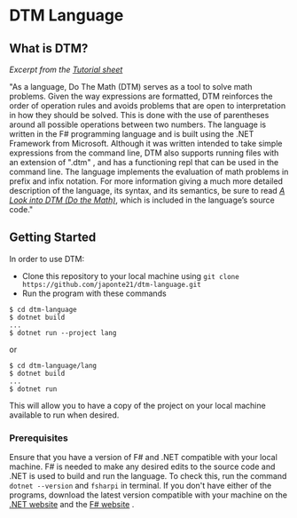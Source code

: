 # DTM Language


## What is DTM?
*Excerpt from the [Tutorial sheet](./tutorial/tutorial.pdf)*

"As a language, Do The Math (DTM) serves as a tool to solve math problems. 
Given the way expressions are formatted, DTM reinforces the order of operation 
rules and avoids problems that are open to interpretation in how they should be 
solved. This is done with the use of parentheses around all possible operations 
between two numbers. The language is written in the F# programming language 
and is built using the .NET Framework from Microsoft. Although it was written 
intended to take simple expressions from the command line, DTM also supports 
running files with an extension of ".dtm" , and has a functioning repl that can be 
used in the command line. The language implements the evaluation of math problems 
in prefix and infix notation. For more information giving a much more detailed 
description of the language, its syntax, and its semantics, be sure to read 
[*A Look into DTM (Do the Math)*](./spec/lang-spec.pdf), which is included in the 
language’s source code."

## Getting Started

In order to use DTM:
- Clone this repository to your local machine using  `git clone https://github.com/japonte21/dtm-language.git`
- Run the program with these commands
```
$ cd dtm-language
$ dotnet build
...
$ dotnet run --project lang
```
or
```
$ cd dtm-language/lang
$ dotnet build
...
$ dotnet run
```

This will allow you to have a copy of the project on your local machine available to run when desired.

### Prerequisites

Ensure that you have a version of F# and .NET compatible with your local machine. F# is needed to 
make any desired edits to the source code and .NET is used to build and run the language. To check 
this, run the command `dotnet --version` and `fsharpi` in terminal. If you don't have either of the 
programs, download the latest version compatible with your machine on the 
[.NET website](https://dotnet.microsoft.com/download) and the [F# website](https://fsharp.org/) .
